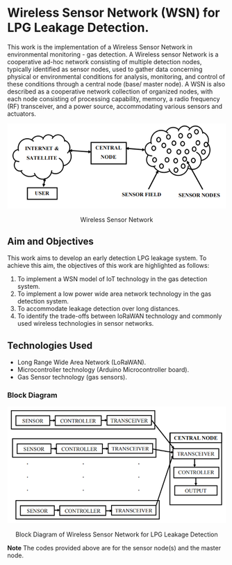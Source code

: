 # Wireless Sensor Network (WSN) for LPG Leakage Detection.
This work is the implementation of a Wireless Sensor Network in environmental monitoring - gas detection. A Wireless sensor Network is a cooperative ad-hoc network consisting of multiple detection nodes, typically identified as sensor nodes, used to gather data concerning physical or environmental conditions for analysis, monitoring, and control of these conditions through a central node (base/ master node). A WSN is also described as a cooperative network collection of organized nodes, with each node consisting of processing capability, memory, a radio frequency (RF) transceiver, and a power source, accommodating various sensors and actuators.

![WSN](image.png)
<p align="center">
Wireless Sensor Network
</p>

## Aim and Objectives
This work aims to develop an early detection LPG leakage system. To achieve 
this aim, the objectives of this work are highlighted as follows: 
1. To implement a WSN model of IoT technology in the gas detection 
system. 
2. To implement a low power wide area network technology in the gas 
detection system. 
3. To accommodate leakage detection over long distances. 
4. To identify the trade-offs between loRaWAN technology and 
commonly used wireless technologies in sensor networks.

## Technologies Used
- Long Range Wide Area Network (LoRaWAN).
- Microcontroller technology (Arduino Microcontroller board).
- Gas Sensor technology (gas sensors).

### Block Diagram
![Block Diagram of the Work](image-1.png)
<p align="center">
Block Diagram of Wireless Sensor Network for LPG Leakage Detection
</p>

**Note**
The codes provided above are for the sensor node(s) and the master node.